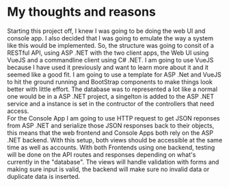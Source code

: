 # My thoughts and reasons

Starting this project off, I knew I was going to be doing the web UI and console app. 
I also decided that I was going to emulate the way a system like this would be implemented. 
So, the structure was going to consit of a RESTful API, using ASP .NET with the two client apps, the Web UI using VueJS and a commandline client using C# .NET. 
I am going to use VueJS because I have used it previously and want to learn more about it and it seemed like a good fit. 
I am going to use a template for ASP .Net and VueJS to hit the ground running and BootStrap components to make things look better with little effort. 
The database was to represented a lot like a normal one would be in a ASP .NET project, a singelton is added to the ASP .NET service and a instance is set in the contructor of the controllers that need access.  
For  the Console App I am going to use HTTP request to get JSON reponses from ASP .NET and serialize those JSON responses back to their objects, this means that the web frontend and Console Apps both rely on the ASP .NET backend. 
With this setup, both views should be accessible at the same time as well as accounts.
With both Frontends using one backend, testing will be done on the API routes and responses depending on what's currently in the "database".
The views will handle validation with forms and making sure input is valid, the backend will make sure no invalid data or duplicate data is inserted.
